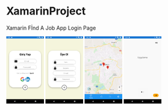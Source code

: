 # XamarinProject
Xamarin Fİnd A Job App 
Login Page
<p float="left">
  <img src="photo/Login.png" width="100" />
  <img src="photo/Register.png" width="100" /> 
  <img src="photo/MapPage.png" width="100" />
  <img src="photo/startPage.png" width="100" />
</p>


